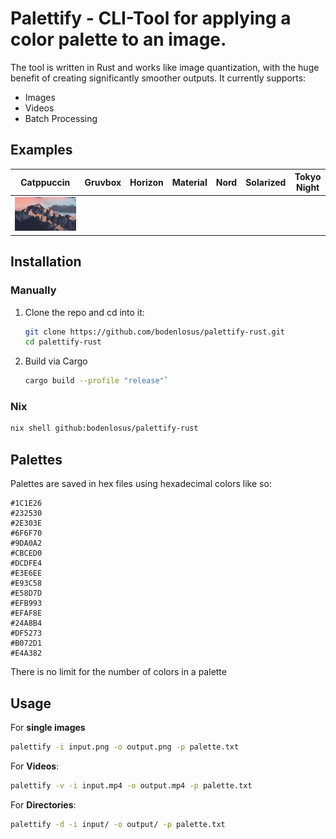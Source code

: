 # Palettify - CLI-Tool for applying a color palette to an image.
The tool is written in Rust and works like image quantization, with the huge benefit of creating significantly smoother outputs.
It currently supports:
-  Images
-  Videos
-  Batch Processing
## Examples

|Catppuccin|Gruvbox|Horizon|Material|Nord|Solarized|Tokyo Night|
|---|---|---|---|---|---|---|
| <img src="https://github.com/bodenlosus/palettify-rust/blob/master/examples/images/mocha/palettify-10-12.jpg">


##  Installation
### Manually
1. Clone the repo and cd into it:

   ```sh
   git clone https://github.com/bodenlosus/palettify-rust.git
   cd palettify-rust
   ```

3. Build via Cargo

   ```sh
   cargo build --profile "release"`
   ```

### Nix

```sh 
nix shell github:bodenlosus/palettify-rust
```

## Palettes
Palettes are saved in hex files using hexadecimal colors like so:

```
#1C1E26
#232530
#2E303E
#6F6F70
#9DA0A2
#CBCED0
#DCDFE4
#E3E6EE
#E93C58
#E58D7D
#EFB993
#EFAF8E
#24A8B4
#DF5273
#B072D1
#E4A382
```
There is no limit for the number of colors in a palette

## Usage
For **single images**

```sh
palettify -i input.png -o output.png -p palette.txt
```

For **Videos**:

``` sh
palettify -v -i input.mp4 -o output.mp4 -p palette.txt
```

For **Directories**:

```sh
palettify -d -i input/ -o output/ -p palette.txt
```
